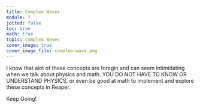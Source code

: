 ```yaml
---
title: Complex Waves
module: 7
jotted: false
toc: true
math: true
topic: Complex Waves
cover_image: true
cover_image_file: complex-wave.png
---
```


I know that alot of these concepts are foregin and can seem intimidating when we talk about physics and math. YOU DO NOT HAVE TO KNOW OR UNDERSTAND PHYSICS, or even be good at math to implement and explore these concepts in Reaper. 

Keep Going!

<!----

As mentioned previously, all sounds in our world can be described as or broken down into a series of sinusoidal waves, added together, with various amplitudes and phases.

Obviously not all sounds, signals, or waves that we work with will be simple sine waves. For example, the audio files that you have been working with in Reaper, visualized in the arrangement view, are clearly more complex than simple sine waves.

We will consider a complex wave, one that contains two or more simple sinusoidal components.


<br />


The below wave image is of me saying my last name, "Musick." You can clearly see that there is some periodicity to this signal (i.e. repeating wave cycles, resulting in audible frequencies). This example demonstrates that almost all "organic" (or naturally occurring) sounds are "complex waves" comprised of multiple frequencies in consort.


<iframe style="border: 0; width: 100%; height: 120px;" src="https://bandcamp.com/EmbeddedPlayer/album=1498841382/size=large/bgcol=333333/linkcol=0f91ff/tracklist=false/artwork=small/track=1990255568/transparent=true/" seamless><a href="https://michaelmusick.bandcamp.com/album/examples-from-intro-to-sonic-art">Examples from Intro to Sonic Art by Michael Musick</a></iframe>


![Visualization of the instructor saying 'musick'.](../imgs/complex-wave.png "Visualization of the instructor saying 'musick'.")




# 2 Sine Waves

As mentioned earlier, most sounds we hear are "complex," meaning they are comprised of multiple sine waves at varying frequencies, with various amplitude and phase relationships. Therefore it is important that you understand how waves behave when they are added together.

In the below images, two sine waves, each with an amplitude of $$A=0.5$$ and a phase of $$\phi=0$$ are shown, with the resulting summation of these waves shown in the lowest wave plot. Notice that at each moment ($$t$$), the addition of the waves causes a resulting amplitude that is double.

![Example of sine wave summation](../imgs/sine-wave-add-1.png "Example of sine wave summation")

However, if the phase of either of these waves changes, then the resulting signal is also altered.

**_Phase_** is where a wave begins. So a phase of $$ \phi = \frac{pi}{2} $$ creates a resulting wave whose amplitude is half that of the original waves $$(A=0.25)$$.

As the two signals with equal frequency move out of phase, the waves sum together "destructively," where they cancel each other out.

The following image demonstrates two waves, who are out of phase by $$\pi$$ resulting in a signal whose peak amplitude is $$A=0$$. This of course means the two waves have completely canceled out and there is nothing to hear.

![Example of two waves cancelling each other.](../imgs/sine-wave-add-2.png "Example of two waves cancelling each other.")

The following interactive element allows you to visualize two sine waves whose frequency is equal, while adjusting their phase and amplitude. This should help you get a sense of how this effects the resulting signal.

<script src="{{site.baseurl}}/libs/d3/d3.min.js"></script>
<table>
	<tr class="figureCaption">
		<td width="100%" style="max-width: 800px; padding-bottom: 20px; padding-top: 60px; text-align: left;">
		<b>Figure 2.</b>&nbsp; Summing Sine Waves with Equal Frequency <br/>
		<sub> animation from: <a href="https://jackschaedler.github.io/circles-sines-signals/sound.html">jackschaedler.github.io/circles-sines-signals/</a> </sub>
		</td><br/><br/>

	</tr>
	<tr>
		<td style="text-align:left;">
			<svg id="sineSummationInteractive" class="svgWithText" width="600" height="400" style="padding: 20px; margin-left: 70px;"></svg>
			<script type="text/javascript" src="../js/sine_summation.js"></script>

			<script>
				var SIMPLE_CORRELATION_OFFSET = 0.0;
				function updateSimpleCorrelationOffset(value) {
					SIMPLE_CORRELATION_OFFSET = Math.PI * 2 * (value / 100);
				}

				var SIMPLE_CORRELATION_AMP = 1.0;
				function updateSimpleCorrelationAmp(value) {
					SIMPLE_CORRELATION_AMP = value;
				}
			</script>

			<div class="controls" width="400">
				<label for=simpleCorrelationOffset>Phase Shift For Signal B</label><br/>
				<input type=range min=0 max=100 value=0 id=simpleCorrelationOffset step=1 oninput="updateSimpleCorrelationOffset(value);"
				onMouseDown="" onMouseUp="" style="width: 150px"><br/>

				<label for=simpleCorrelationAmp>Amplitude of Signal B</label>
				<br/>
				<input type=range min=0 max=1 value=1 id=simpleCorrelationOffset step="0.1" oninput="updateSimpleCorrelationAmp(value);"
				onMouseDown="" onMouseUp="" style="width: 150px">
			</div>
			</td>
	</tr>
</table>


## Video Example

In the following video, you can see and hear this relationship.

There are two sine waves, each at 300Hz. These are the lower two channels of the wave scope view. The top track represents the summation of these two signals. Notice that as the two signal's phase relationships alter with each other, that the resulting signal is eventually cancelled out.

<div class="embed-responsive embed-responsive-16by9"><iframe class="embed-responsive-item" src="https://www.youtube.com/embed/vdgRz3jJe2c" frameborder="0" allow="accelerometer; autoplay; encrypted-media; gyroscope; picture-in-picture" allowfullscreen></iframe></div>

> All of this is to say, that phase relationships are important!

# 2 Sine Waves of Different Frequencies

## Closely Related Frequencies

Now that we know waves are summed together, and that at each moment, the amplitude of one signal is added with the amplitude of the other, resulting in the complex wave, we can explore more principles of sound.

When two waves are close in frequency to each other, they will create the same destructive phase relationship effect you heard above. Let's say one signal has a frequency of 300Hz (as before), and the other has a frequency of 301Hz. Perceptually, when these waves are added together, we cannot tell them apart. So instead, they will create an oscillating effect of the resulting amplitude. As one wave will get "in phase" with the other, then "out of phase". The following video demonstrates this phenomenon.

<div class="embed-responsive embed-responsive-16by9"><iframe class="embed-responsive-item" src="https://www.youtube.com/embed/GUCgcm7gxgc" frameborder="0" allow="accelerometer; autoplay; encrypted-media; gyroscope; picture-in-picture" allowfullscreen></iframe></div>

## 1:2 Ratio of Frequencies

These same principles apply when the frequency ratios are greater between the waves. But, perceptually, we will start to actually hear two separate waves forming into a complex signal.

In the following example, you can see what happens when two waves with a $$1:2$$ ratio are combined. The frequencies are 1Hz & 2Hz. The peak amplitudes are both set at $$A=0.5$$. Notice how the summation changes.

![Summing two sine waves with frequencies of 1Hz & 2Hz.](../imgs/sum-8ve-sine.png "Summing two sine waves with frequencies of 1Hz & 2Hz.")

Let's now listen to a similar relationship with 300Hz and 600Hz frequencies, respectively.

> This is also an **octave** relationship. So if thinking in terms of musical note names, these two frequencies would have the same name, but with an octave separation. (In this case, roughly a 'D')

<div class="embed-responsive embed-responsive-16by9"><iframe class="embed-responsive-item" src="https://www.youtube.com/embed/NlxNZfp-FsM" frameborder="0" allow="accelerometer; autoplay; encrypted-media; gyroscope; picture-in-picture" allowfullscreen></iframe></div>

## 2:3 Ratio

Likewise, we can began to explore other ratio based relationships. A $$2:3$$ ratio relationship also creates nice math.

![Sine waves at a 2:3 ratio relationship.](../imgs/sum-3_2-sine.png "Sine waves at a 2:3 ratio relationship.")

> A 2:3 ratio relationship is known as a **Perfect 5th (P5)** in music. If we begin with a frequency of 300Hz (roughly a 'D'), a 2:3 ratio results in a second frequency of 450Hz (roughly an 'A').

Let's now hear and watch the relationship of this $$2:3$$ ratio, using the frequencies of 300Hz and 450Hz.

<div class="embed-responsive embed-responsive-16by9"><iframe class="embed-responsive-item" src="https://www.youtube.com/embed/5DSezx8C9kw" frameborder="0" allow="accelerometer; autoplay; encrypted-media; gyroscope; picture-in-picture" allowfullscreen></iframe></div>


## Various Ratios

The next video demonstrates the result of various frequency ratios between two sine waves.

<div class="embed-responsive embed-responsive-16by9"><iframe class="embed-responsive-item" src="https://www.youtube.com/embed/HT6IhF_7sdg" frameborder="0" allow="accelerometer; autoplay; encrypted-media; gyroscope; picture-in-picture" allowfullscreen></iframe></div>

-->
